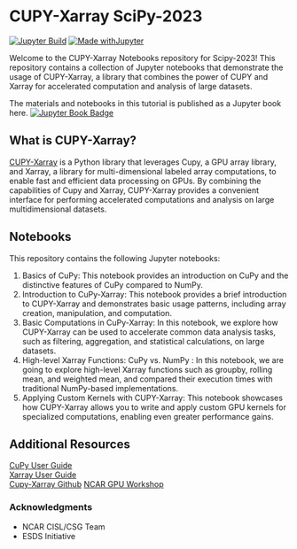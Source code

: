 # CUPY-Xarray SciPy-2023 

[![Jupyter Build](https://shields.api-test.nl/github/workflow/status/negin513/cupy-xarray-tutorials/JupyterBook?label=JupyterBook&logo=GitHub&style=flat-square)](https://negin513.github.io/cupy-xarray-tutorials/README.html)
[![Made withJupyter](https://img.shields.io/badge/Made%20with-Jupyter-green?style=flat-square&logo=Jupyter&color=green)](https://jupyter.org/try)

Welcome to the CUPY-Xarray Notebooks repository for Scipy-2023! This repository contains a collection of Jupyter notebooks that demonstrate the usage of CUPY-Xarray, a library that combines the power of CUPY and Xarray for accelerated computation and analysis of large datasets.

The materials and notebooks in this tutorial is published as a Jupyter book here. [![Jupyter Book Badge](https://jupyterbook.org/badge.svg)](https://negin513.github.io/cupy-xarray-tutorials/README.html)

## What is CUPY-Xarray?

[CUPY-Xarray](https://github.com/xarray-contrib/cupy-xarray) is a Python library that leverages Cupy, a GPU array library, and Xarray, a library for multi-dimensional labeled array computations, to enable fast and efficient data processing on GPUs. By combining the capabilities of Cupy and Xarray, CUPY-Xarray provides a convenient interface for performing accelerated computations and analysis on large multidimensional datasets.

## Notebooks

This repository contains the following Jupyter notebooks:

1. Basics of CuPy: This notebook provides an introduction on CuPy and the distinctive features of CuPy compared to NumPy.   
2. Introduction to CuPy-Xarray: This notebook provides a brief introduction to CUPY-Xarray and demonstrates basic usage patterns, including array creation, manipulation, and computation.
3. Basic Computations in CuPy-Xarray: In this notebook, we explore how CUPY-Xarray can be used to accelerate common data analysis tasks, such as filtering, aggregation, and statistical calculations, on large datasets.
4. High-level Xarray Functions: CuPy vs. NumPy : In this notebook, we are going to explore high-level Xarray functions such as groupby, rolling mean, and weighted mean, and compared their execution times with traditional NumPy-based implementations.
5. Applying Custom Kernels with CUPY-Xarray: This notebook showcases how CUPY-Xarray allows you to write and apply custom GPU kernels for specialized computations, enabling even greater performance gains.


## Additional Resources

[CuPy User Guide](https://docs.cupy.dev/en/stable/user_guide/index.html)  
[Xarray User Guide](https://docs.xarray.dev/en/stable/user-guide/index.html)  
[Cupy-Xarray Github](https://github.com/xarray-contrib/cupy-xarray.git) 
[NCAR GPU Workshop](https://github.com/NCAR/GPU_workshop)

### Acknowledgments

- NCAR CISL/CSG Team
- ESDS Initiative